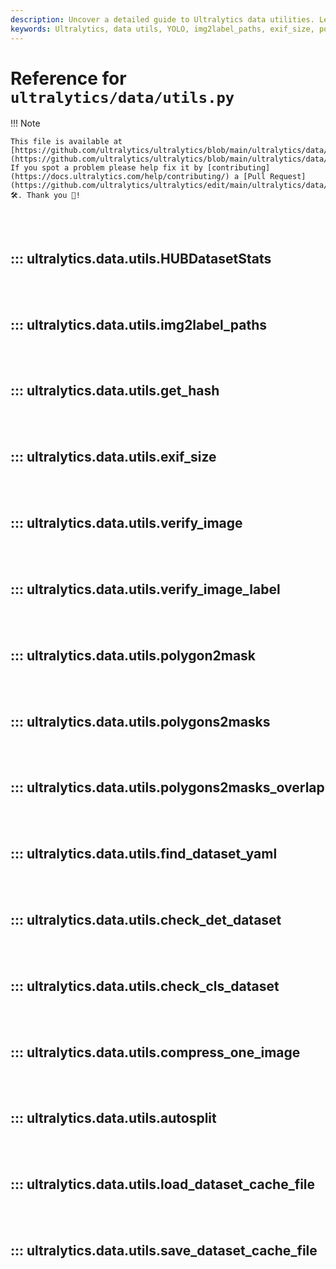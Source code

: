 ```yaml
---
description: Uncover a detailed guide to Ultralytics data utilities. Learn functions from img2label_paths to autosplit, all boosting your YOLO model’s efficiency.
keywords: Ultralytics, data utils, YOLO, img2label_paths, exif_size, polygon2mask, polygons2masks_overlap, check_cls_dataset, delete_dsstore, autosplit
---
```


# Reference for `ultralytics/data/utils.py`

!!! Note

    This file is available at [https://github.com/ultralytics/ultralytics/blob/main/ultralytics/data/utils.py](https://github.com/ultralytics/ultralytics/blob/main/ultralytics/data/utils.py). If you spot a problem please help fix it by [contributing](https://docs.ultralytics.com/help/contributing/) a [Pull Request](https://github.com/ultralytics/ultralytics/edit/main/ultralytics/data/utils.py) 🛠️. Thank you 🙏!

<br><br>

## ::: ultralytics.data.utils.HUBDatasetStats

<br><br>

## ::: ultralytics.data.utils.img2label_paths

<br><br>

## ::: ultralytics.data.utils.get_hash

<br><br>

## ::: ultralytics.data.utils.exif_size

<br><br>

## ::: ultralytics.data.utils.verify_image

<br><br>

## ::: ultralytics.data.utils.verify_image_label

<br><br>

## ::: ultralytics.data.utils.polygon2mask

<br><br>

## ::: ultralytics.data.utils.polygons2masks

<br><br>

## ::: ultralytics.data.utils.polygons2masks_overlap

<br><br>

## ::: ultralytics.data.utils.find_dataset_yaml

<br><br>

## ::: ultralytics.data.utils.check_det_dataset

<br><br>

## ::: ultralytics.data.utils.check_cls_dataset

<br><br>

## ::: ultralytics.data.utils.compress_one_image

<br><br>

## ::: ultralytics.data.utils.autosplit

<br><br>

## ::: ultralytics.data.utils.load_dataset_cache_file

<br><br>

## ::: ultralytics.data.utils.save_dataset_cache_file

<br><br>
